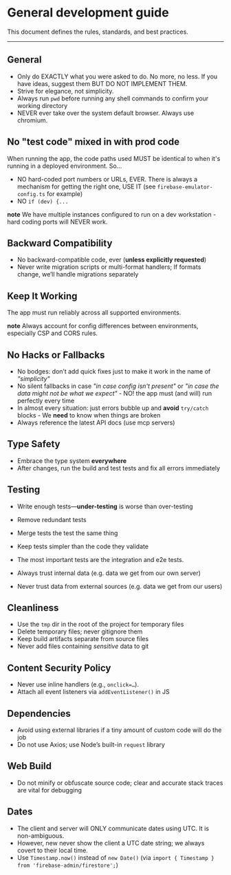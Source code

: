 # General development guide

This document defines the rules, standards, and best practices.

---

## General

* Only do EXACTLY what you were asked to do. No more, no less.  If you have ideas, suggest them BUT DO NOT IMPLEMENT THEM.
* Strive for elegance, not simplicity.
* Always run `pwd` before running any shell commands to confirm your working directory
* NEVER ever take over the system default browser.  Always use chromium.

## No "test code" mixed in with prod code

When running the app, the code paths used MUST be identical to when it's running in a deployed environment. So...

- NO hard-coded port numbers or URLs, EVER. There is always a mechanism for getting the right one, USE IT (see `firebase-emulator-config.ts` for example)
- NO `if (dev) {...`

**note** We have multiple instances configured to run on a dev workstation - hard coding ports will NEVER work.

## Backward Compatibility

* No backward-compatible code, ever (**unless explicitly requested**)
* Never write migration scripts or multi-format handlers; If formats change, we’ll handle migrations separately

## Keep It Working

The app must run reliably across all supported environments.

**note** Always account for config differences between environments, especially CSP and CORS rules.

## No Hacks or Fallbacks

* No bodges: don’t add quick fixes just to make it work in the name of _"simplicity"_
* No silent fallbacks in case _"in case config isn't present"_ or _"in case the data might not be what we expect"_ - NO! the app must (and will) run perfectly every time
* In almost every situation: just errors bubble up and **avoid** `try/catch` blocks - We **need** to know when things are broken
* Always reference the latest API docs (use mcp servers)

## Type Safety

* Embrace the type system **everywhere**
* After changes, run the build and test tests and fix all errors immediately

## Testing

* Write enough tests—**under-testing** is worse than over-testing
* Remove redundant tests
* Merge tests the test the same thing
* Keep tests simpler than the code they validate
* The most important tests are the integration and e2e tests.

* Always trust internal data (e.g. data we get from our own server)
* Never trust data from external sources (e.g. data we get from our users)

## Cleanliness

* Use the `tmp` dir in the root of the project for temporary files
* Delete temporary files; never gitignore them
* Keep build artifacts separate from source files
* Never add files containing _sensitive_ data to git 

## Content Security Policy

* Never use inline handlers (e.g., `onclick=…`).
* Attach all event listeners via `addEventListener()` in JS

## Dependencies

* Avoid using external libraries if a tiny amount of custom code will do the job
* Do not use Axios; use Node’s built-in `request` library

## Web Build

* Do not minify or obfuscate source code; clear and accurate stack traces are vital for debugging

## Dates

* The client and server will ONLY communicate dates using UTC. It is non-ambiguous.
* However, new never show the client a UTC date string; we always covert to their local time.
* Use `Timestamp.now()` instead of `new Date()` (via `import { Timestamp } from 'firebase-admin/firestore';`)